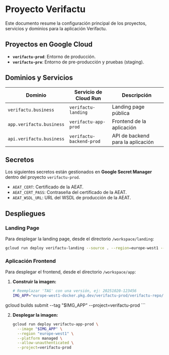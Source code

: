 # Proyecto Verifactu

Este documento resume la configuración principal de los proyectos, servicios y dominios para la aplicación Verifactu.

## Proyectos en Google Cloud

- **`verifactu-prod`**: Entorno de producción.
- **`verifactu-pre`**: Entorno de pre-producción y pruebas (staging).

## Dominios y Servicios

| Dominio                  | Servicio de Cloud Run    | Descripción                  |
| ------------------------ | ------------------------ | ---------------------------- |
| `verifactu.business`     | `verifactu-landing`      | Landing page pública         |
| `app.verifactu.business` | `verifactu-app-prod`     | Frontend de la aplicación    |
| `api.verifactu.business` | `verifactu-backend-prod` | API de backend para la aplicación |

## Secretos

Los siguientes secretos están gestionados en **Google Secret Manager** dentro del proyecto `verifactu-prod`.

- `AEAT_CERT`: Certificado de la AEAT.
- `AEAT_CERT_PASS`: Contraseña del certificado de la AEAT.
- `AEAT_WSDL_URL`: URL del WSDL de producción de la AEAT.

## Despliegues

### Landing Page

Para desplegar la landing page, desde el directorio `/workspace/landing`:

```bash
gcloud run deploy verifactu-landing --source . --region=europe-west1 --allow-unauthenticated --project=verifactu-prod
```

### Aplicación Frontend

Para desplegar el frontend, desde el directorio `/workspace/app`:

1.  **Construir la imagen:**
    ```bash
    # Reemplazar 'TAG' con una versión, ej: 20251020-123456
    IMG_APP="europe-west1-docker.pkg.dev/verifactu-prod/verifactu-repo/verifactu-app:TAG"
gcloud builds submit --tag "$IMG_APP" --project=verifactu-prod
    ```

2.  **Desplegar la imagen:**
    ```bash
    gcloud run deploy verifactu-app-prod \
      --image "$IMG_APP" \
      --region "europe-west1" \
      --platform managed \
      --allow-unauthenticated \
      --project=verifactu-prod
    ```
